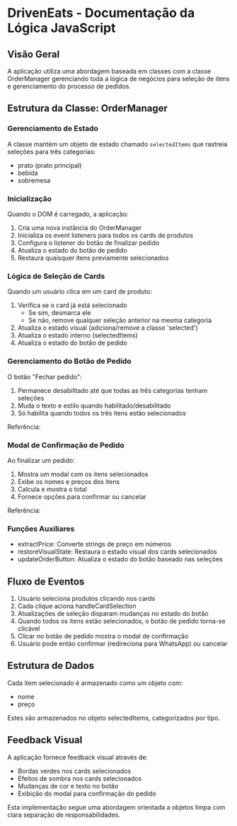# DrivenEats - Documentação da Lógica JavaScript

## Visão Geral
A aplicação utiliza uma abordagem baseada em classes com a classe OrderManager gerenciando toda a lógica de negócios para seleção de itens e gerenciamento do processo de pedidos.

## Estrutura da Classe: OrderManager

### Gerenciamento de Estado
A classe mantém um objeto de estado chamado `selectedItems` que rastreia seleções para três categorias:
- prato (prato principal)
- bebida
- sobremesa

### Inicialização
Quando o DOM é carregado, a aplicação:
1. Cria uma nova instância do OrderManager
2. Inicializa os event listeners para todos os cards de produtos
3. Configura o listener do botão de finalizar pedido
4. Atualiza o estado do botão de pedido
5. Restaura quaisquer itens previamente selecionados

### Lógica de Seleção de Cards
Quando um usuário clica em um card de produto:
1. Verifica se o card já está selecionado
   - Se sim, desmarca ele
   - Se não, remove qualquer seleção anterior na mesma categoria
2. Atualiza o estado visual (adiciona/remove a classe 'selected')
3. Atualiza o estado interno (selectedItems)
4. Atualiza o estado do botão de pedido

### Gerenciamento do Botão de Pedido
O botão "Fechar pedido":
1. Permanece desabilitado até que todas as três categorias tenham seleções
2. Muda o texto e estilo quando habilitado/desabilitado
3. Só habilita quando todos os três itens estão selecionados

Referência:

### Modal de Confirmação de Pedido
Ao finalizar um pedido:
1. Mostra um modal com os itens selecionados
2. Exibe os nomes e preços dos itens
3. Calcula e mostra o total
4. Fornece opções para confirmar ou cancelar

Referência:

### Funções Auxiliares
- extractPrice: Converte strings de preço em números
- restoreVisualState: Restaura o estado visual dos cards selecionados
- updateOrderButton: Atualiza o estado do botão baseado nas seleções

## Fluxo de Eventos
1. Usuário seleciona produtos clicando nos cards
2. Cada clique aciona handleCardSelection
3. Atualizações de seleção disparam mudanças no estado do botão
4. Quando todos os itens estão selecionados, o botão de pedido torna-se clicável
5. Clicar no botão de pedido mostra o modal de confirmação
6. Usuário pode então confirmar (redireciona para WhatsApp) ou cancelar

## Estrutura de Dados
Cada item selecionado é armazenado como um objeto com:
- nome
- preço

Estes são armazenados no objeto selectedItems, categorizados por tipo.

## Feedback Visual
A aplicação fornece feedback visual através de:
- Bordas verdes nos cards selecionados
- Efeitos de sombra nos cards selecionados
- Mudanças de cor e texto no botão
- Exibição do modal para confirmação do pedido

Esta implementação segue uma abordagem orientada a objetos limpa com clara separação de responsabilidades.
